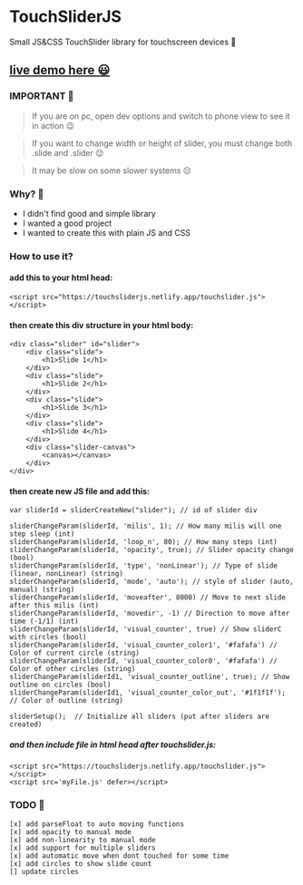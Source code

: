 # TouchSliderJS
Small JS&CSS TouchSlider library for touchscreen devices 📱  

## [live demo here 😃](https://touchsliderjs.netlify.app/) 
### IMPORTANT 🧐
> If you are on pc, open dev options and switch to phone view to see it in action 😉

> If you want to change width or height of slider, you must change both .slide and .slider 😉

> It may be slow on some slower systems 😔

### Why? 🤔
- I didn't find good and simple library
- I wanted a good project
- I wanted to create this with plain JS and CSS

### How to use it?
#### add this to your html head:

    <script src="https://touchsliderjs.netlify.app/touchslider.js"></script>


#### then create this div structure in your html body:
    <div class="slider" id="slider">
        <div class="slide">
            <h1>Slide 1</h1>
        </div>
        <div class="slide">
            <h1>Slide 2</h1>
        </div>
        <div class="slide">
            <h1>Slide 3</h1>
        </div>
        <div class="slide">
            <h1>Slide 4</h1>
        </div>
        <div class="slider-canvas">
            <canvas></canvas>
        </div>
    </div>

#### then create new JS file and add this:
    var sliderId = sliderCreateNew("slider"); // id of slider div

    sliderChangeParam(sliderId, 'milis', 1); // How many milis will one step sleep (int)
    sliderChangeParam(sliderId, 'loop_n', 80); // How many steps (int)
    sliderChangeParam(sliderId, 'opacity', true); // Slider opacity change (bool)
    sliderChangeParam(sliderId, 'type', 'nonLinear'); // Type of slide (linear, nonLinear) (string)
    sliderChangeParam(sliderId, 'mode', 'auto'); // style of slider (auto, manual) (string)
    sliderChangeParam(sliderId, 'moveafter', 8000) // Move to next slide after this milis (int)
    sliderChangeParam(sliderId, 'movedir', -1) // Direction to move after time (-1/1) (int)
    sliderChangeParam(sliderId, 'visual_counter', true) // Show sliderC with circles (bool)
    sliderChangeParam(sliderId, 'visual_counter_color1', '#fafafa') // Color of current circle (string)
    sliderChangeParam(sliderId, 'visual_counter_color0', '#fafafa') // Color of other circles (string)
    sliderChangeParam(sliderId1, 'visual_counter_outline', true); // Show outline on circles (bool)
    sliderChangeParam(sliderId1, 'visual_counter_color_out', '#1f1f1f'); // Color of outline (string)

    sliderSetup();  // Initialize all sliders (put after sliders are created)


##### and then include file in html head after touchslider.js:
    <script src="https://touchsliderjs.netlify.app/touchslider.js"></script>
    <script src='myFile.js' defer></script>

### TODO  🫡
    [x] add parseFloat to auto moving functions
    [x] add opacity to manual mode
    [x] add non-linearity to manual mode
    [x] add support for multiple sliders
    [x] add automatic move when dont touched for some time
    [x] add circles to show slide count
    [] update circles
